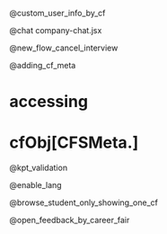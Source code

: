 @custom_user_info_by_cf

@chat
company-chat.jsx

@new_flow_cancel_interview

@adding_cf_meta
# accessing 
# cfObj[CFSMeta.<KEY>]

@kpt_validation

@enable_lang

@browse_student_only_showing_one_cf

@open_feedback_by_career_fair